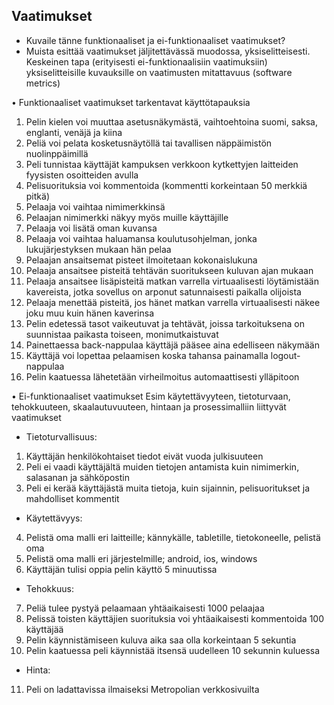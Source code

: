 ## Vaatimukset 

- Kuvaile tänne funktionaaliset ja ei-funktionaaliset vaatimukset? 
- Muista esittää vaatimukset jäljitettävässä muodossa, yksiselitteisesti. Keskeinen tapa (erityisesti ei-funktionaalisiin vaatimuksiin) yksiselitteisille kuvauksille on vaatimusten mitattavuus (software metrics)

•	Funktionaaliset vaatimukset tarkentavat käyttötapauksia

1.	Pelin kielen voi muuttaa asetusnäkymästä, vaihtoehtoina suomi, saksa, englanti, venäjä ja kiina
2.	Peliä voi pelata kosketusnäytöllä tai tavallisen näppäimistön nuolinppäimillä
3.	Peli tunnistaa käyttäjät kampuksen verkkoon kytkettyjen laitteiden fyysisten osoitteiden avulla
4.	Pelisuorituksia voi kommentoida (kommentti korkeintaan 50 merkkiä pitkä)
5.	Pelaaja voi vaihtaa nimimerkkinsä
6.	Pelaajan nimimerkki näkyy myös muille käyttäjille
7.	Pelaaja voi lisätä oman kuvansa
8.	Pelaaja voi vaihtaa haluamansa koulutusohjelman, jonka lukujärjestyksen mukaan hän pelaa
9.	Pelaajan ansaitsemat pisteet ilmoitetaan kokonaislukuna
10.	Pelaaja ansaitsee pisteitä tehtävän suoritukseen kuluvan ajan mukaan
11.	Pelaaja ansaitsee lisäpisteitä matkan varrella virtuaalisesti löytämistään kavereista, jotka sovellus on arponut satunnaisesti paikalla olijoista
12.	Pelaaja menettää pisteitä, jos hänet matkan varrella virtuaalisesti näkee joku muu kuin hänen kaverinsa
13.	Pelin edetessä tasot vaikeutuvat ja tehtävät, joissa tarkoituksena on suunnistaa paikasta toiseen, monimutkaistuvat
14.	Painettaessa back-nappulaa käyttäjä pääsee aina edelliseen näkymään
15.	Käyttäjä voi lopettaa pelaamisen koska tahansa painamalla logout-nappulaa
16.	Pelin kaatuessa lähetetään virheilmoitus automaattisesti ylläpitoon

•	Ei-funktionaaliset vaatimukset Esim käytettävyyteen, tietoturvaan, tehokkuuteen, skaalautuvuuteen, hintaan ja prosessimalliin liittyvät vaatimukset

- Tietoturvallisuus:

1.	Käyttäjän henkilökohtaiset tiedot eivät vuoda julkisuuteen
2.	Peli ei vaadi käyttäjältä muiden tietojen antamista kuin nimimerkin, salasanan ja sähköpostin
3.	Peli ei kerää käyttäjästä muita tietoja, kuin sijainnin, pelisuoritukset ja mahdolliset kommentit

- Käytettävyys:

4.	Pelistä oma malli eri laitteille; kännykälle, tabletille, tietokoneelle, pelistä oma 
5.	Pelistä oma malli eri järjestelmille; android, ios, windows
6.	Käyttäjän tulisi oppia pelin käyttö 5 minuutissa

- Tehokkuus:

7.	Peliä tulee pystyä pelaamaan yhtäaikaisesti 1000 pelaajaa
8.	Pelissä toisten käyttäjien suorituksia voi yhtäaikaisesti kommentoida 100 käyttäjää
9. Pelin käynnistämiseen kuluva aika saa olla korkeintaan 5 sekuntia
10. Pelin kaatuessa peli käynnistää itsensä uudelleen 10 sekunnin kuluessa

- Hinta:

11. Peli on ladattavissa ilmaiseksi Metropolian verkkosivuilta
